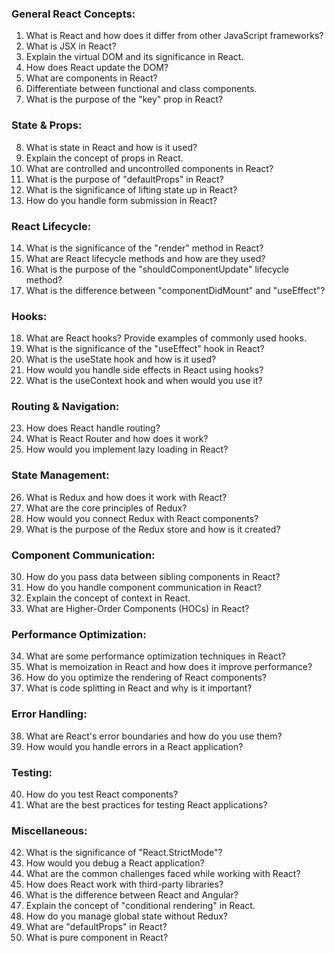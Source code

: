### General React Concepts:
1. What is React and how does it differ from other JavaScript frameworks?
2. What is JSX in React?
3. Explain the virtual DOM and its significance in React.
4. How does React update the DOM?
5. What are components in React?
6. Differentiate between functional and class components.
7. What is the purpose of the "key" prop in React?

### State & Props:
8. What is state in React and how is it used?
9. Explain the concept of props in React.
10. What are controlled and uncontrolled components in React?
11. What is the purpose of "defaultProps" in React?
12. What is the significance of lifting state up in React?
13. How do you handle form submission in React?

### React Lifecycle:
14. What is the significance of the "render" method in React?
15. What are React lifecycle methods and how are they used?
16. What is the purpose of the "shouldComponentUpdate" lifecycle method?
17. What is the difference between "componentDidMount" and "useEffect"?

### Hooks:
18. What are React hooks? Provide examples of commonly used hooks.
19. What is the significance of the "useEffect" hook in React?
20. What is the useState hook and how is it used?
21. How would you handle side effects in React using hooks?
22. What is the useContext hook and when would you use it?

### Routing & Navigation:
23. How does React handle routing?
24. What is React Router and how does it work?
25. How would you implement lazy loading in React?

### State Management:
26. What is Redux and how does it work with React?
27. What are the core principles of Redux?
28. How would you connect Redux with React components?
29. What is the purpose of the Redux store and how is it created?

### Component Communication:
30. How do you pass data between sibling components in React?
31. How do you handle component communication in React?
32. Explain the concept of context in React.
33. What are Higher-Order Components (HOCs) in React?

### Performance Optimization:
34. What are some performance optimization techniques in React?
35. What is memoization in React and how does it improve performance?
36. How do you optimize the rendering of React components?
37. What is code splitting in React and why is it important?

### Error Handling:
38. What are React's error boundaries and how do you use them?
39. How would you handle errors in a React application?

### Testing:
40. How do you test React components?
41. What are the best practices for testing React applications?

### Miscellaneous:
42. What is the significance of "React.StrictMode"?
43. How would you debug a React application?
44. What are the common challenges faced while working with React?
45. How does React work with third-party libraries?
46. What is the difference between React and Angular?
47. Explain the concept of "conditional rendering" in React.
48. How do you manage global state without Redux?
49. What are "defaultProps" in React?
50. What is pure component in React?